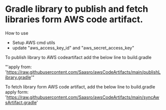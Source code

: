 # Gradle library to publish and fetch libraries form AWS code artifact.

How to use
* Setup AWS cmd utils 
* update "aws_access_key_id" and "aws_secret_access_key"

To publish library to AWS codeartifact add the below line to build.gradle

"'apply from: 'https://raw.githubusercontent.com/Saasro/awsCodeArtifacts/main/publishLibrary.gradle'"

To fetch library form AWS code artifact, add the below line to build.gradle
apply form:  'https://raw.githubusercontent.com/Saasro/awsCodeArtifacts/main/syncAwsArtifact.gradle'


